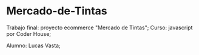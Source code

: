 # Mercado-de-Tintas

Trabajo final: proyecto ecommerce "Mercado de Tintas";
Curso: javascript por Coder House;

Alumno: Lucas Vasta;

